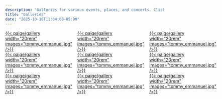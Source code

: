 ```yaml
---
description: "Galleries for various events, places, and concerts. Click in!"
title: "Galleries"
date: "2025-10-18T11:04:00-05:00"
---
```

<div style="display: flex; gap: 1rem; justify-content: flex-start; align-items: flex-start;">
    <a href="/jimbot/galleries/tommy-emmanuel-10-15-25/">
        {{< paige/gallery width="20rem" images="tommy_emmanuel.jpg" />}}
    </a>
    <a href="/jimbot/galleries/tommy-emmanuel-10-15-25/">
        {{< paige/gallery width="20rem" images="tommy_emmanuel.jpg" />}}
    </a>
    <a href="/jimbot/galleries/tommy-emmanuel-10-15-25/">
        {{< paige/gallery width="20rem" images="tommy_emmanuel.jpg" />}}
    </a>
    
</div>

<div style="display: flex; gap: 1rem; justify-content: flex-start; align-items: flex-start;">
    <a href="/jimbot/galleries/tommy-emmanuel-10-15-25/">
        {{< paige/gallery width="20rem" images="tommy_emmanuel.jpg" />}}
    </a>
    <a href="/jimbot/galleries/tommy-emmanuel-10-15-25/">
        {{< paige/gallery width="20rem" images="tommy_emmanuel.jpg" />}}
    </a>
    <a href="/jimbot/galleries/tommy-emmanuel-10-15-25/">
        {{< paige/gallery width="20rem" images="tommy_emmanuel.jpg" />}}
    </a>
    
</div>

<div style="display: flex; gap: 1rem; justify-content: flex-start; align-items: flex-start;">
    <a href="/jimbot/galleries/tommy-emmanuel-10-15-25/">
        {{< paige/gallery width="20rem" images="tommy_emmanuel.jpg" />}}
    </a>
    <a href="/jimbot/galleries/tommy-emmanuel-10-15-25/">
        {{< paige/gallery width="20rem" images="tommy_emmanuel.jpg" />}}
    </a>
    <a href="/jimbot/galleries/tommy-emmanuel-10-15-25/">
        {{< paige/gallery width="20rem" images="tommy_emmanuel.jpg" />}}
    </a>
    
</div>